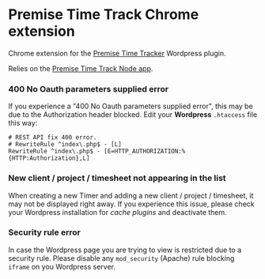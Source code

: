 # Premise Time Track Chrome extension

Chrome extension for the [Premise Time Tracker](https://github.com/PremiseWP/premise-time-track/) Wordpress plugin.

Relies on the [Premise Time Track Node app](https://github.com/PremiseWP/premise-time-track-chrome-extension-node).

### 400 No Oauth parameters supplied error

If you experience a "400 No Oauth parameters supplied error", this may be due to the Authorization header blocked.
Edit your **Wordpress** `.htaccess` file this way:

```
# REST API fix 400 error.
# RewriteRule ^index\.php$ - [L]
RewriteRule ^index\.php$ - [E=HTTP_AUTHORIZATION:%{HTTP:Authorization},L]
```


### New client / project / timesheet not appearing in the list

When creating a new Timer and adding a new client / project / timesheet, it may not be displayed right away.
If you experience this issue, please check your Wordpress installation for _cache plugins_ and deactivate them.


### Security rule error

In case the Wordpress page you are trying to view is restricted due to a security rule.
Please disable any `mod_security` (Apache) rule blocking `iframe` on you Wordpress server.
